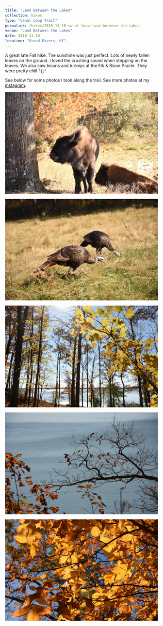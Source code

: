 ```yaml
---
title: "Land Between the Lakes"
collection: hikes
type: "Canal Loop Trail"
permalink: /hikes/2018-11-10-canal-loop-land-between-the-lakes
venue: "Land Between the Lakes"
date: 2018-11-10
location: "Grand Rivers, KY"
---
```


A great late Fall hike. The sunshine was just perfect. Lots of newly fallen leaves on the ground. I loved the crushing sound when stepping on the leaves. We also saw bisons and turkeys at the Elk & Bison Prairie. They were pretty chill ╰⋃╯

See below for some photos I took along the trail. See more photos at my [instagram](https://www.instagram.com/p/BqD8SLznFHD/?utm_source=ig_web_button_share_sheet).

![Bison](/images/lbl_bison.JPG)

![Turkey](/images/lbl_turkey.JPG)

![Trees](/images/lbl_trees.JPG)

![The Kentucky Lake](/images/lbl_lake.JPG)

![Sunshine through the yellow leaves](/images/lbl_yellow.JPG)


